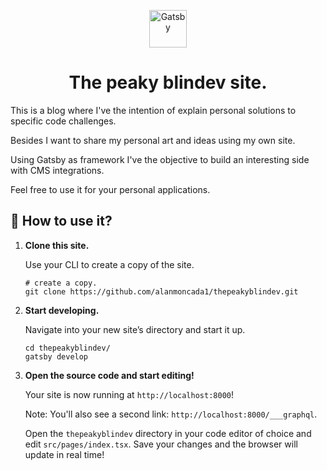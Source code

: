 <p align="center">
  <a href="https://www.thepeakyblindev.com">
    <img alt="Gatsby" src="https://www.gatsbyjs.com/Gatsby-Monogram.svg" width="60" />
  </a>
</p>
<h1 align="center">
  The peaky blindev site.
</h1>

This is a blog where I've the intention of explain personal solutions to specific code challenges.

Besides I want to share my personal art and ideas using my own site.

Using Gatsby as framework I've the objective to build an interesting side with CMS integrations.

Feel free to use it for your personal applications.

[//]: # (_Have another more specific idea? You may want to check out our vibrant collection of [official and community-created starters]&#40;https://www.gatsbyjs.com/docs/gatsby-starters/&#41;._)

## 🚀 How to use it?

1.  **Clone this site.**

    Use your CLI to create a copy of the site.

    ```shell
    # create a copy.
    git clone https://github.com/alanmoncada1/thepeakyblindev.git
    ```

1.  **Start developing.**

    Navigate into your new site’s directory and start it up.

    ```shell
    cd thepeakyblindev/
    gatsby develop
    ```

1.  **Open the source code and start editing!**

    Your site is now running at `http://localhost:8000`!

    Note: You'll also see a second link: `http://localhost:8000/___graphql`.

    Open the `thepeakyblindev` directory in your code editor of choice and edit `src/pages/index.tsx`. Save your changes and the browser will update in real time!

